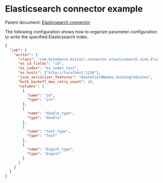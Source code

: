 # Elasticsearch connector example

Parent document: [Elasticsearch connector](./elasticsearch.md)


The following configuration shows how to organize parameter configuration to write the specified Elasticsearch index.

```json
{
  "job": {
    "writer": {
      "class": "com.bytedance.bitsail.connector.elasticsearch.sink.ElasticsearchSink",
      "es_id_fields": "id",
      "es_index": "es_index_test",
      "es_hosts": ["http://localhost:1234"],
      "json_serializer_features": "QuoteFieldNames,UseSingleQuotes",
      "bulk_backoff_max_retry_count": 10,
      "columns": [
        {
          "name": "id",
          "type": "int"
        },
        {
          "name": "double_type",
          "type": "double"
        },
        {
          "name": "text_type",
          "type": "text"
        },
        {
          "name": "bigint_type",
          "type": "bigint"
        }
      ]
    }
  }
}
```
